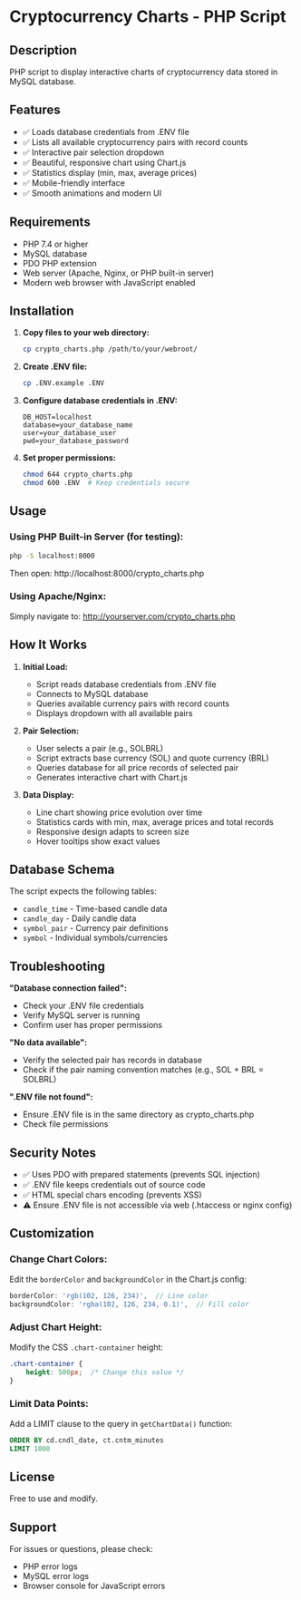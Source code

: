 # Cryptocurrency Charts - PHP Script

## Description
PHP script to display interactive charts of cryptocurrency data stored in MySQL database.

## Features
- ✅ Loads database credentials from .ENV file
- ✅ Lists all available cryptocurrency pairs with record counts
- ✅ Interactive pair selection dropdown
- ✅ Beautiful, responsive chart using Chart.js
- ✅ Statistics display (min, max, average prices)
- ✅ Mobile-friendly interface
- ✅ Smooth animations and modern UI

## Requirements
- PHP 7.4 or higher
- MySQL database
- PDO PHP extension
- Web server (Apache, Nginx, or PHP built-in server)
- Modern web browser with JavaScript enabled

## Installation

1. **Copy files to your web directory:**
   ```bash
   cp crypto_charts.php /path/to/your/webroot/
   ```

2. **Create .ENV file:**
   ```bash
   cp .ENV.example .ENV
   ```

3. **Configure database credentials in .ENV:**
   ```env
   DB_HOST=localhost
   database=your_database_name
   user=your_database_user
   pwd=your_database_password
   ```

4. **Set proper permissions:**
   ```bash
   chmod 644 crypto_charts.php
   chmod 600 .ENV  # Keep credentials secure
   ```

## Usage

### Using PHP Built-in Server (for testing):
```bash
php -S localhost:8000
```
Then open: http://localhost:8000/crypto_charts.php

### Using Apache/Nginx:
Simply navigate to: http://yourserver.com/crypto_charts.php

## How It Works

1. **Initial Load:**
   - Script reads database credentials from .ENV file
   - Connects to MySQL database
   - Queries available currency pairs with record counts
   - Displays dropdown with all available pairs

2. **Pair Selection:**
   - User selects a pair (e.g., SOLBRL)
   - Script extracts base currency (SOL) and quote currency (BRL)
   - Queries database for all price records of selected pair
   - Generates interactive chart with Chart.js

3. **Data Display:**
   - Line chart showing price evolution over time
   - Statistics cards with min, max, average prices and total records
   - Responsive design adapts to screen size
   - Hover tooltips show exact values

## Database Schema

The script expects the following tables:
- `candle_time` - Time-based candle data
- `candle_day` - Daily candle data
- `symbol_pair` - Currency pair definitions
- `symbol` - Individual symbols/currencies

## Troubleshooting

**"Database connection failed":**
- Check your .ENV file credentials
- Verify MySQL server is running
- Confirm user has proper permissions

**"No data available":**
- Verify the selected pair has records in database
- Check if the pair naming convention matches (e.g., SOL + BRL = SOLBRL)

**".ENV file not found":**
- Ensure .ENV file is in the same directory as crypto_charts.php
- Check file permissions

## Security Notes

- ✅ Uses PDO with prepared statements (prevents SQL injection)
- ✅ .ENV file keeps credentials out of source code
- ✅ HTML special chars encoding (prevents XSS)
- ⚠️ Ensure .ENV file is not accessible via web (.htaccess or nginx config)

## Customization

### Change Chart Colors:
Edit the `borderColor` and `backgroundColor` in the Chart.js config:
```javascript
borderColor: 'rgb(102, 126, 234)',  // Line color
backgroundColor: 'rgba(102, 126, 234, 0.1)',  // Fill color
```

### Adjust Chart Height:
Modify the CSS `.chart-container` height:
```css
.chart-container {
    height: 500px;  /* Change this value */
}
```

### Limit Data Points:
Add a LIMIT clause to the query in `getChartData()` function:
```sql
ORDER BY cd.cndl_date, ct.cntm_minutes
LIMIT 1000
```

## License
Free to use and modify.

## Support
For issues or questions, please check:
- PHP error logs
- MySQL error logs
- Browser console for JavaScript errors
